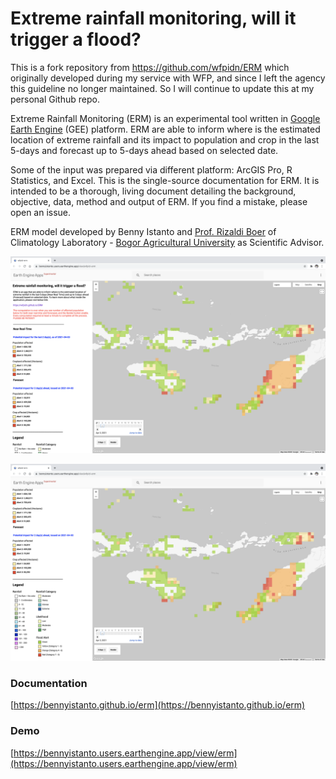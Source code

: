 # Extreme rainfall monitoring, will it trigger a flood?

This is a fork repository from https://github.com/wfpidn/ERM which originally developed during my service with WFP, and since I left the agency this guideline no longer maintained. So I will continue to update this at my personal Github repo.

Extreme Rainfall Monitoring (ERM) is an experimental tool written in [Google Earth Engine](https://earthengine.google.com) (GEE) platform. ERM are able to inform where is the estimated location of extreme rainfall and its impact to population and crop in the last 5-days and forecast up to 5-days ahead based on selected date.

Some of the input was prepared via different platform: ArcGIS Pro, R Statistics, and Excel. This is the single-source documentation for ERM. It is intended to be a thorough, living document detailing the background, objective, data, method and output of ERM. If you find a mistake, please open an issue.

ERM model developed by Benny Istanto and [Prof. Rizaldi Boer](https://scholar.google.com/citations?hl=en&user=jTPXEp8AAAAJ) of Climatology Laboratory - [Bogor Agricultural University](https://ipb.ac.id) as Scientific Advisor.

![ERM1](./docs/img/erm1.png)

![ERM2](./docs/img/erm2.png)


### Documentation

[https://bennyistanto.github.io/erm](https://bennyistanto.github.io/erm)


### Demo

[https://bennyistanto.users.earthengine.app/view/erm](https://bennyistanto.users.earthengine.app/view/erm)